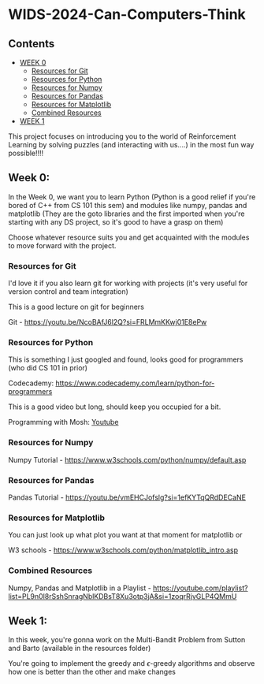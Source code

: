 # WIDS-2024-Can-Computers-Think

## Contents

- [WEEK 0](#week-0)
    - [Resources for Git](#resources-for-git)
    - [Resources for Python](#resources-for-python)
    - [Resources for Numpy](#resources-for-numpy)
    - [Resources for Pandas](#resources-for-pandas)
    - [Resources for Matplotlib](#resources-for-matplotlib)
    - [Combined Resources](#combined-resources)
- [WEEK 1](#week-1)


This project focuses on introducing you to the world of Reinforcement Learning by solving puzzles (and interacting with us....) in the most fun way possible!!!!

## Week 0:

In the Week 0, we want you to learn Python (Python is a good relief if you're bored of C++ from CS 101 this sem) and modules like numpy, pandas and matplotlib (They are the goto libraries and the first imported when you're starting with any DS project, so it's good to have a grasp on them)

Choose whatever resource suits you and get acquainted with the modules to move forward with the project.

### Resources for Git

I'd love it if you also learn git for working with projects (it's very useful for version control and team integration)

This is a good lecture on git for beginners

Git - https://youtu.be/NcoBAfJ6l2Q?si=FRLMmKKwj01E8ePw

### Resources for Python

This is something I just googled and found, looks good for programmers (who did CS 101 in prior)

Codecademy: https://www.codecademy.com/learn/python-for-programmers

This is a good video but long, should keep you occupied for a bit.

Programming with Mosh: [Youtube](https://youtu.be/_uQrJ0TkZlc?si=gfn-7_-chO-J60hD)

### Resources for Numpy

Numpy Tutorial - https://www.w3schools.com/python/numpy/default.asp

### Resources for Pandas

Pandas Tutorial - https://youtu.be/vmEHCJofslg?si=1efKYTqQRdDECaNE

### Resources for Matplotlib

You can just look up what plot you want at that moment for matplotlib or 

W3 schools - https://www.w3schools.com/python/matplotlib_intro.asp

### Combined Resources

Numpy, Pandas and Matplotlib in a Playlist - https://youtube.com/playlist?list=PL9n0l8rSshSnragNblKDBsT8Xu3otp3jA&si=1zoqrRjvGLP4QMmU

## Week 1:

In this week, you're gonna work on the Multi-Bandit Problem from Sutton and Barto (available in the resources folder)

You're going to implement the greedy and $\epsilon$-greedy algorithms and observe how one is better than the other and make changes


